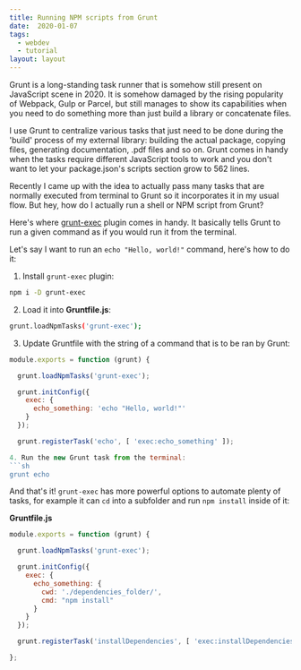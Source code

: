 ```yaml
---
title: Running NPM scripts from Grunt
date:  2020-01-07
tags:
  - webdev
  - tutorial
layout: layout
---
```


Grunt is a long-standing task runner that is somehow still present on JavaScript scene in 2020. It is somehow damaged by the rising popularity of Webpack, Gulp or Parcel, but still manages to show its capabilities when you need to do something more than just build a library or concatenate files.

I use Grunt to centralize various tasks that just need to be done during the 'build' process of my external library: building the actual package, copying files, generating documentation, .pdf files and so on. Grunt comes in handy when the tasks require different JavaScript tools to work and you don't want to let your package.json's scripts section grow to 562 lines.

Recently I came up with the idea to actually pass many tasks that are normally executed from terminal to Grunt so it incorporates it in my usual flow. But hey, how do I actually run a shell or NPM script from Grunt?

Here's where [grunt-exec](https://www.npmjs.com/package/grunt-exec) plugin comes in handy. It basically tells Grunt to run a given command as if you would run it from the terminal.

Let's say I want to run an `echo "Hello, world!"` command, here's how to do it:

1. Install `grunt-exec` plugin:
```sh
npm i -D grunt-exec
```
2. Load it into **Gruntfile.js**:
```sh
grunt.loadNpmTasks('grunt-exec');
```
3. Update Gruntfile with the string of a command that is to be ran by Grunt:
```JavaScript
module.exports = function (grunt) {

  grunt.loadNpmTasks('grunt-exec');

  grunt.initConfig({
	exec: {
	  echo_something: 'echo "Hello, world!"'
	}
  });

  grunt.registerTask('echo', [ 'exec:echo_something' ]);

4. Run the new Grunt task from the terminal:
```sh
grunt echo
```

And that's it! `grunt-exec` has more powerful options to automate plenty of tasks, for example it can `cd` into a subfolder and run `npm install` inside of it:

**Gruntfile.js**
```javascript
module.exports = function (grunt) {

  grunt.loadNpmTasks('grunt-exec');

  grunt.initConfig({
	exec: {
	  echo_something: {
		cwd: './dependencies_folder/',
		cmd: "npm install"
	  }
	}
  });

  grunt.registerTask('installDependencies', [ 'exec:installDependencies' ]);

};
```
